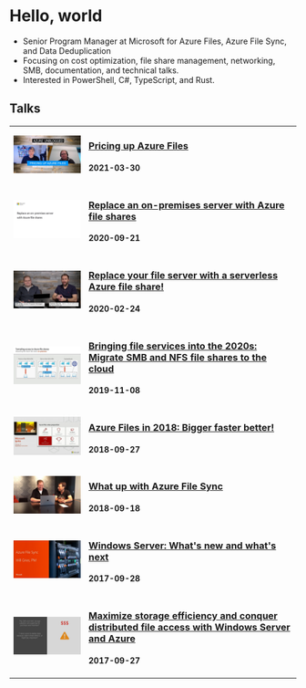 # Hello, world

- Senior Program Manager at Microsoft for Azure Files, Azure File Sync, and Data Deduplication
- Focusing on cost optimization, file share management, networking, SMB, documentation, and technical talks.
- Interested in PowerShell, C#, TypeScript, and Rust.

## Talks
<table>
    <tr>
        <td><a href="https://www.youtube.com/watch?v=m5_-GsKv4-o"><img src="./media/cost-optimization.jpg" style="width:300px;" /></a>
        </td>
        <td>
            <h3><a href="https://www.youtube.com/watch?v=m5_-GsKv4-o">Pricing up Azure Files</a></h3>
            <h4>2021-03-30</h4>
        </td>
    </tr>
    <tr>
        <td><a href="https://www.youtube.com/watch?v=jd49W33DxkQ"><img src="./media/replace-onprem-server2.png" style="width:300px;" /></a></td>
        <td>
            <h3><a href="https://www.youtube.com/watch?v=jd49W33DxkQ">Replace an on-premises server with Azure file shares</a></h3>
            <h4>2020-09-21</h4>
        </td>
    </tr>
    <tr>
        <td><a href="https://www.youtube.com/watch?v=H04e9AgbcSc"><img src="./media/replace-onprem-server1.png" style="width:300px;" /></a>
        </td>
        <td>
            <h3><a href="https://www.youtube.com/watch?v=H04e9AgbcSc">Replace your file server with a serverless Azure file share!</a></h3>
            <h4>2020-02-24</h4>
        </td>
    </tr>
    <tr>
        <td><a href="https://www.youtube.com/watch?v=6E2p28XwovU"><img src="./media/ignite2019.jpg" style="width:300px;" /></a></td>
        <td>
            <h3><a href="https://www.youtube.com/watch?v=6E2p28XwovU">Bringing file services into the 2020s: Migrate SMB and NFS file shares to the cloud</a></h3>
            <h4>2019-11-08</h4>
        </td>
    </tr>
    <tr>
        <td><a href="https://www.youtube.com/watch?v=GMzh2M66E9o"><img src="./media/ignite2018.png" style="width:300px;" /></a></td>
        <td>
            <h3><a href="https://www.youtube.com/watch?v=GMzh2M66E9o">Azure Files in 2018: Bigger faster better!</a></h3>
            <h4>2018-09-27</h4>
        </td>
    </tr>
    <tr>
        <td><a href="https://www.youtube.com/watch?v=zWV8TKBp2Kk"><img src="./media/tuesdays-with-corey.jpg" style="width:300px;" /></a></td>
        <td>
            <h3><a href="https://www.youtube.com/watch?v=zWV8TKBp2Kk">What up with Azure File Sync</a></h3>
            <h4>2018-09-18</h4>
        </td>
    </tr>
    <tr>
        <td><a href="https://www.youtube.com/watch?v=C0VClfBk-wY"><img src="./media/ignite2017-srvkeynote.png" style="width:300px" /></a></td>
        <td>
            <h3><a href="https://www.youtube.com/watch?v=C0VClfBk-wY">Windows Server: What's new and what's next</a></h3>
            <h4>2017-09-28</h4>
        </td>
    </tr>
    <tr>
        <td><a href="https://www.youtube.com/watch?v=mlparvq434I"><img src="./media/ignite2017.jpg" style="width:300px;" /></a></td>
        <td>
            <h3><a href="https://www.youtube.com/watch?v=mlparvq434I">Maximize storage efficiency and conquer distributed file access with Windows Server and Azure</a></h3>
            <h4>2017-09-27</h4>
        </td>
    </tr>
</table>